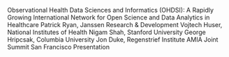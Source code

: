 Observational Health Data Sciences and Informatics (OHDSI): A Rapidly Growing International Network for Open Science and Data Analytics in Healthcare
Patrick Ryan, Janssen Research & Development
Vojtech Huser, National Institutes of Health
Nigam Shah, Stanford University
George Hripcsak, Columbia University
Jon Duke, Regenstrief Institute
AMIA Joint Summit
San Francisco
Presentation